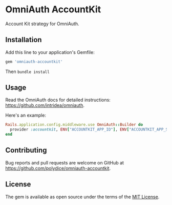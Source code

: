 # OmniAuth AccountKit

Account Kit strategy for OmniAuth.

## Installation

Add this line to your application's Gemfile:

```ruby
gem 'omniauth-accountkit'
```

Then `bundle install`

## Usage

Read the OmniAuth docs for detailed instructions: https://github.com/intridea/omniauth.

Here's an example:

```ruby
Rails.application.config.middleware.use OmniAuth::Builder do
  provider :accountkit, ENV["ACCOUNTKIT_APP_ID"], ENV["ACCOUNTKIT_APP_SECRET"]
end
```

## Contributing

Bug reports and pull requests are welcome on GitHub at https://github.com/polydice/omniauth-accountkit.

## License

The gem is available as open source under the terms of the [MIT License](https://opensource.org/licenses/MIT).
